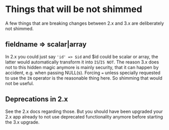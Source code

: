 # Things that will be not shimmed

A few things that are breaking changes between 2.x and 3.x are deliberately not shimmed.

## fieldname => scalar|array
In 2.x you could just say `'id' => $id` and $id could be scalar or array, the latter would automatically
transform it into `IS`/`IS NOT`. The reason 3.x does not to this hidden magic anymore is mainly security,
that it can happen by accident, e.g. when passing NULL(s). Forcing `=` unless specially requested to use
the `IN` operator is the reasonable thing here. So shimming that would not be useful.

## Deprecations in 2.x
See the 2.x docs regarding those. But you should have been upgraded your 2.x app already to not use
deprecated functionality anymore before starting the 3.x upgrade.
